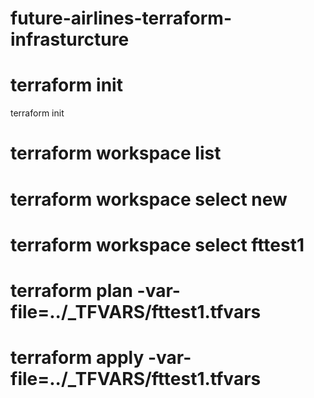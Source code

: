 # future-airlines-terraform-infrasturcture

# terraform init
terraform init

# terraform workspace list

# terraform workspace select new <fttest1>

# terraform workspace select fttest1
  
# terraform plan -var-file=../_TFVARS/fttest1.tfvars

# terraform apply -var-file=../_TFVARS/fttest1.tfvars
